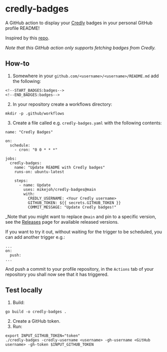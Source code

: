 # credly-badges

A GitHub action to display your [Credly](https://info.credly.com/) badges in your personal GitHub profile README!

Inspired by this [repo](https://github.com/pemtajo/badge-readme).

_Note that this GitHub action only supports fetching badges from Credly._

## How-to

1. Somewhere in your `github.com/<username>/<username>/README.md` add the following:
```
<!--START_BADGES:badges-->
<!--END_BADGES:badges-->
```
2. In your repository create a workflows directory:
```
mkdir -p .github/workflows
```
3. Create a file called e.g. `credly-badges.yaml` with the following contents:
```
name: "Credly Badges"

on:
  schedule:
    - cron: "0 0 * * *"

jobs:
  credly-badges:
    name: "Update README with Credly badges"
    runs-on: ubuntu-latest

    steps:
      - name: Update
        uses: mikejoh/credly-badges@main
        with:
          CREDLY_USERNAME: <Your Credly username>
          GITHUB_TOKEN: ${{ secrets.GITHUB_TOKEN }}
          COMMIT_MESSAGE: "Update Credly badges!"
```
_Note that you might want to replace `@main` and pin to a specific version, see the [Releases](https://github.com/mikejoh/credly-badges/releases) page for available released versions.

If you want to try it out, without waiting for the trigger to be scheduled, you can add another trigger e.g.:
```
...
on:
  push:
...
```
And push a commit to your profile repository, in the `Actions` tab of your repository you shall now see that it has triggered.

## Test locally

1. Build:
```
go build -o credly-badges .
```
2. Create a GitHub token.
3. Run:
```
export INPUT_GITHUB_TOKEN="token"
./credly-badges -credly-username <username> -gh-username <GitHub username> -gh-token $INPUT_GITHUB_TOKEN
```
